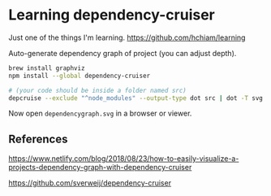 # Learning dependency-cruiser

Just one of the things I'm learning. <https://github.com/hchiam/learning>

Auto-generate dependency graph of project (you can adjust depth).

```bash
brew install graphviz
npm install --global dependency-cruiser

# (your code should be inside a folder named src)
depcruise --exclude "^node_modules" --output-type dot src | dot -T svg > dependencygraph.svg
```

Now open `dependencygraph.svg` in a browser or viewer.

## References

<https://www.netlify.com/blog/2018/08/23/how-to-easily-visualize-a-projects-dependency-graph-with-dependency-cruiser>

<https://github.com/sverweij/dependency-cruiser>
